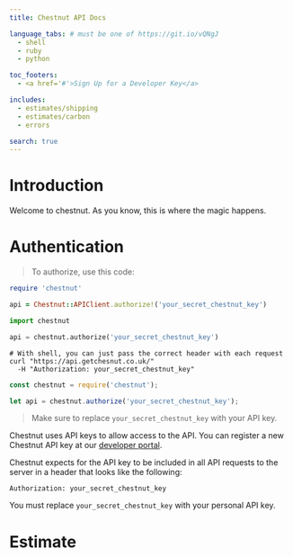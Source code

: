 ```yaml
---
title: Chestnut API Docs

language_tabs: # must be one of https://git.io/vQNgJ
  - shell
  - ruby
  - python

toc_footers:
  - <a href='#'>Sign Up for a Developer Key</a>

includes:
  - estimates/shipping
  - estimates/carbon
  - errors

search: true
---
```


# Introduction

Welcome to chestnut. As you know, this is where the magic happens.

# Authentication

> To authorize, use this code:

```ruby
require 'chestnut'

api = Chestnut::APIClient.authorize!('your_secret_chestnut_key')
```

```python
import chestnut

api = chestnut.authorize('your_secret_chestnut_key')
```

```shell
# With shell, you can just pass the correct header with each request
curl "https://api.getchesnut.co.uk/"
  -H "Authorization: your_secret_chestnut_key"
```

```javascript
const chestnut = require('chestnut');

let api = chestnut.authorize('your_secret_chestnut_key');
```

> Make sure to replace `your_secret_chestnut_key` with your API key.

Chestnut uses API keys to allow access to the API. You can register a new Chestnut API key at our [developer portal](http://example.com/developers).

Chestnut expects for the API key to be included in all API requests to the server in a header that looks like the following:

`Authorization: your_secret_chestnut_key`

<aside class="notice">
You must replace <code>your_secret_chestnut_key</code> with your personal API key.
</aside>

# Estimate
